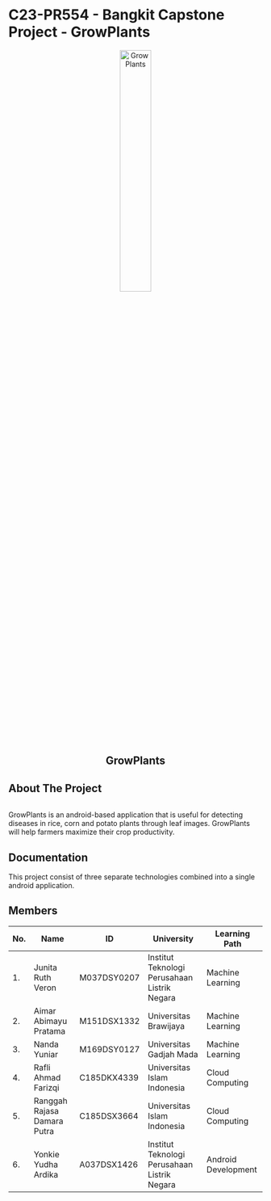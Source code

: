 # C23-PR554 - Bangkit Capstone Project - GrowPlants


<p align="center">
  <img width="35%" src="https://github.com/aimarabimanyu/capstone-growplants/assets/94217552/3225e312-ba9c-47a9-b971-1e46ba54b5f2" alt="GrowPlants"><br>
  <h2 align="center">GrowPlants</h2>
</p>

## About The Project

<p align="center">
  <img src=""><br>
</p>
GrowPlants is an android-based application that is useful for detecting diseases in rice, corn and potato plants through leaf images. GrowPlants will help farmers maximize their crop productivity.

## Documentation

This project consist of three separate technologies combined into a single android application.


## Members

|No.| Name        |ID           | University  | Learning Path|
|---| ------------- |-------------| -----|---|
|1.| Junita Ruth Veron |M037DSY0207 | Institut Teknologi Perusahaan Listrik Negara | Machine Learning
|2.| Aimar Abimayu Pratama| M151DSX1332 |  Universitas Brawijaya | Machine Learning
|3.| Nanda Yuniar | M169DSY0127 |  Universitas Gadjah Mada | Machine Learning
|4.| Rafli Ahmad Farizqi | C185DKX4339 | Universitas Islam Indonesia  | Cloud Computing
|5.| Ranggah Rajasa Damara Putra | C185DSX3664 |  Universitas Islam Indonesia | Cloud Computing
|6.| Yonkie Yudha Ardika  | A037DSX1426  | Institut Teknologi Perusahaan Listrik Negara | Android Development


<!-- <tr>
  <th>Name</th>
  <th>Bangkit ID</th>
  <th>University</th>
</tr> -->
